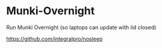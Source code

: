 # Munki-Overnight
Run Munki Overnight (so laptops can update with lid closed)


https://github.com/integralpro/nosleep
